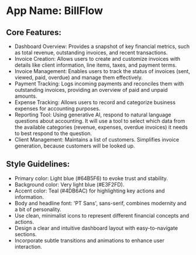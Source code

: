 # **App Name**: BillFlow

## Core Features:

- Dashboard Overview: Provides a snapshot of key financial metrics, such as total revenue, outstanding invoices, and recent transactions.
- Invoice Creation: Allows users to create and customize invoices with details like client information, line items, taxes, and payment terms.
- Invoice Management: Enables users to track the status of invoices (sent, viewed, paid, overdue) and manage them effectively.
- Payment Tracking: Logs incoming payments and reconciles them with outstanding invoices, providing an overview of paid and unpaid amounts.
- Expense Tracking: Allows users to record and categorize business expenses for accounting purposes.
- Reporting Tool: Using generative AI, respond to natural language questions about accounting. It will use a tool to select which data from the available categories (revenue, expenses, overdue invoices) it needs to best respond to the question.
- Client Management: Maintains a list of customers. Simplifies invoice generation, because customers will be looked up.

## Style Guidelines:

- Primary color: Light blue (#64B5F6) to evoke trust and stability.
- Background color: Very light blue (#E3F2FD).
- Accent color: Teal (#4DB6AC) for highlighting key actions and information.
- Body and headline font: 'PT Sans', sans-serif, combines modernity and a bit of personality.
- Use clean, minimalist icons to represent different financial concepts and actions.
- Design a clear and intuitive dashboard layout with easy-to-navigate sections.
- Incorporate subtle transitions and animations to enhance user interaction.